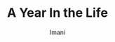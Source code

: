 ---
title: A Year In the Life
author: Imani
description: Lets pretend I have an interesting life okay. Most likely concert and convention recaps.
---